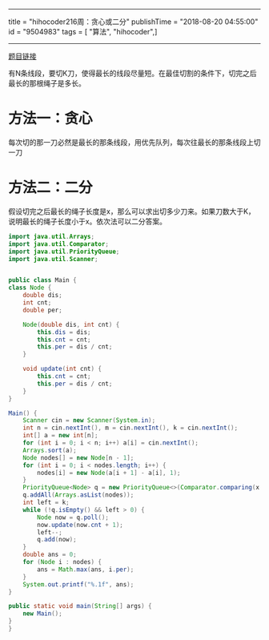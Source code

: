 ------------------
title = "hihocoder216周：贪心或二分"
publishTime = "2018-08-20 04:55:00"
id = "9504983"
tags = [ "算法", "hihocoder",]

--------------

[题目链接](http://hihocoder.com/contest/hiho216/problems)

有N条线段，要切K刀，使得最长的线段尽量短。在最佳切割的条件下，切完之后最长的那根绳子是多长。

# 方法一：贪心
每次切的那一刀必然是最长的那条线段，用优先队列，每次往最长的那条线段上切一刀

# 方法二：二分
假设切完之后最长的绳子长度是x，那么可以求出切多少刀来。如果刀数大于K，说明最长的绳子长度小于x。依次法可以二分答案。

```java
import java.util.Arrays;
import java.util.Comparator;
import java.util.PriorityQueue;
import java.util.Scanner;


public class Main {
class Node {
    double dis;
    int cnt;
    double per;

    Node(double dis, int cnt) {
        this.dis = dis;
        this.cnt = cnt;
        this.per = dis / cnt;
    }

    void update(int cnt) {
        this.cnt = cnt;
        this.per = dis / cnt;
    }
}

Main() {
    Scanner cin = new Scanner(System.in);
    int n = cin.nextInt(), m = cin.nextInt(), k = cin.nextInt();
    int[] a = new int[n];
    for (int i = 0; i < n; i++) a[i] = cin.nextInt();
    Arrays.sort(a);
    Node nodes[] = new Node[n - 1];
    for (int i = 0; i < nodes.length; i++) {
        nodes[i] = new Node(a[i + 1] - a[i], 1);
    }
    PriorityQueue<Node> q = new PriorityQueue<>(Comparator.comparing(x -> -x.per));
    q.addAll(Arrays.asList(nodes));
    int left = k;
    while (!q.isEmpty() && left > 0) {
        Node now = q.poll();
        now.update(now.cnt + 1);
        left--;
        q.add(now);
    }
    double ans = 0;
    for (Node i : nodes) {
        ans = Math.max(ans, i.per);
    }
    System.out.printf("%.1f", ans);
}

public static void main(String[] args) {
    new Main();
}
}
```
        